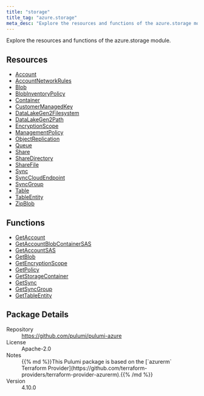 ```yaml
---
title: "storage"
title_tag: "azure.storage"
meta_desc: "Explore the resources and functions of the azure.storage module."
---
```


<!-- WARNING: this file was generated by Pulumi Docs Generator. -->
<!-- Do not edit by hand unless you're certain you know what you are doing! -->

Explore the resources and functions of the azure.storage module.

<h2 id="resources">Resources</h2>
<ul class="api">
    <li><a href="account" title="Account"><span class="symbol resource"></span>Account</a></li>
    <li><a href="accountnetworkrules" title="AccountNetworkRules"><span class="symbol resource"></span>AccountNetworkRules</a></li>
    <li><a href="blob" title="Blob"><span class="symbol resource"></span>Blob</a></li>
    <li><a href="blobinventorypolicy" title="BlobInventoryPolicy"><span class="symbol resource"></span>BlobInventoryPolicy</a></li>
    <li><a href="container" title="Container"><span class="symbol resource"></span>Container</a></li>
    <li><a href="customermanagedkey" title="CustomerManagedKey"><span class="symbol resource"></span>CustomerManagedKey</a></li>
    <li><a href="datalakegen2filesystem" title="DataLakeGen2Filesystem"><span class="symbol resource"></span>DataLakeGen2Filesystem</a></li>
    <li><a href="datalakegen2path" title="DataLakeGen2Path"><span class="symbol resource"></span>DataLakeGen2Path</a></li>
    <li><a href="encryptionscope" title="EncryptionScope"><span class="symbol resource"></span>EncryptionScope</a></li>
    <li><a href="managementpolicy" title="ManagementPolicy"><span class="symbol resource"></span>ManagementPolicy</a></li>
    <li><a href="objectreplication" title="ObjectReplication"><span class="symbol resource"></span>ObjectReplication</a></li>
    <li><a href="queue" title="Queue"><span class="symbol resource"></span>Queue</a></li>
    <li><a href="share" title="Share"><span class="symbol resource"></span>Share</a></li>
    <li><a href="sharedirectory" title="ShareDirectory"><span class="symbol resource"></span>ShareDirectory</a></li>
    <li><a href="sharefile" title="ShareFile"><span class="symbol resource"></span>ShareFile</a></li>
    <li><a href="sync" title="Sync"><span class="symbol resource"></span>Sync</a></li>
    <li><a href="synccloudendpoint" title="SyncCloudEndpoint"><span class="symbol resource"></span>SyncCloudEndpoint</a></li>
    <li><a href="syncgroup" title="SyncGroup"><span class="symbol resource"></span>SyncGroup</a></li>
    <li><a href="table" title="Table"><span class="symbol resource"></span>Table</a></li>
    <li><a href="tableentity" title="TableEntity"><span class="symbol resource"></span>TableEntity</a></li>
    <li><a href="zipblob" title="ZipBlob"><span class="symbol resource"></span>ZipBlob</a></li>
</ul>

<h2 id="functions">Functions</h2>
<ul class="api">
    <li><a href="getaccount" title="GetAccount"><span class="symbol function"></span>GetAccount</a></li>
    <li><a href="getaccountblobcontainersas" title="GetAccountBlobContainerSAS"><span class="symbol function"></span>GetAccountBlobContainerSAS</a></li>
    <li><a href="getaccountsas" title="GetAccountSAS"><span class="symbol function"></span>GetAccountSAS</a></li>
    <li><a href="getblob" title="GetBlob"><span class="symbol function"></span>GetBlob</a></li>
    <li><a href="getencryptionscope" title="GetEncryptionScope"><span class="symbol function"></span>GetEncryptionScope</a></li>
    <li><a href="getpolicy" title="GetPolicy"><span class="symbol function"></span>GetPolicy</a></li>
    <li><a href="getstoragecontainer" title="GetStorageContainer"><span class="symbol function"></span>GetStorageContainer</a></li>
    <li><a href="getsync" title="GetSync"><span class="symbol function"></span>GetSync</a></li>
    <li><a href="getsyncgroup" title="GetSyncGroup"><span class="symbol function"></span>GetSyncGroup</a></li>
    <li><a href="gettableentity" title="GetTableEntity"><span class="symbol function"></span>GetTableEntity</a></li>
</ul>

<h2 id="package-details">Package Details</h2>
<dl class="package-details">
	<dt>Repository</dt>
	<dd><a href="https://github.com/pulumi/pulumi-azure">https://github.com/pulumi/pulumi-azure</a></dd>
	<dt>License</dt>
	<dd>Apache-2.0</dd>
	<dt>Notes</dt>
	<dd>{{% md %}}This Pulumi package is based on the [`azurerm` Terraform Provider](https://github.com/terraform-providers/terraform-provider-azurerm).{{% /md %}}</dd>
	<dt>Version</dt>
	<dd>4.10.0</dd>
</dl>

